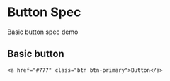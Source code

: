 ﻿# Button Spec

Basic button spec demo

## Basic button

```example
<a href="#777" class="btn btn-primary">Button</a>
```

